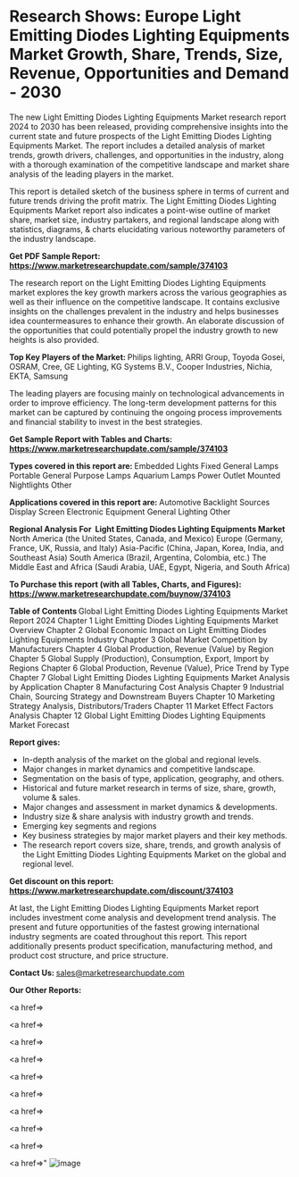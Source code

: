 # Research Shows: Europe Light Emitting Diodes Lighting Equipments Market Growth, Share, Trends, Size, Revenue, Opportunities and Demand - 2030

The new Light Emitting Diodes Lighting Equipments Market research report 2024 to 2030 has been released, providing comprehensive insights into the current state and future prospects of the Light Emitting Diodes Lighting Equipments Market. The report includes a detailed analysis of market trends, growth drivers, challenges, and opportunities in the industry, along with a thorough examination of the competitive landscape and market share analysis of the leading players in the market.

This report is detailed sketch of the business sphere in terms of current and future trends driving the profit matrix. The Light Emitting Diodes Lighting Equipments Market report also indicates a point-wise outline of market share, market size, industry partakers, and regional landscape along with statistics, diagrams, &amp; charts elucidating various noteworthy parameters of the industry landscape.

<strong><b>Get PDF Sample Report: <a href=https://www.marketresearchupdate.com/sample/374103>https://www.marketresearchupdate.com/sample/374103</a></b></strong>

The research report on the Light Emitting Diodes Lighting Equipments market explores the key growth markers across the various geographies as well as their influence on the competitive landscape. It contains exclusive insights on the challenges prevalent in the industry and helps businesses idea countermeasures to enhance their growth. An elaborate discussion of the opportunities that could potentially propel the industry growth to new heights is also provided.

<strong><b>Top Key Players of the Market:
</b></strong>Philips lighting, ARRI Group, Toyoda Gosei, OSRAM, Cree, GE Lighting, KG Systems B.V., Cooper Industries, Nichia, EKTA, Samsung<strong><b>
</b></strong>

The leading players are focusing mainly on technological advancements in order to improve efficiency. The long-term development patterns for this market can be captured by continuing the ongoing process improvements and financial stability to invest in the best strategies.

<strong><b>Get Sample Report with Tables and Charts: <a href=https://www.marketresearchupdate.com/sample/374103>https://www.marketresearchupdate.com/sample/374103</a></b></strong>

<strong><b>Types covered in this report are:
</b></strong>Embedded Lights
Fixed General Lamps
Portable General Purpose Lamps
Aquarium Lamps
Power Outlet Mounted Nightlights
Other<strong><b>
</b></strong>

<strong><b>Applications covered in this report are:
</b></strong>Automotive
Backlight Sources
Display Screen
Electronic Equipment
General Lighting
Other<strong><b>
</b></strong>

<strong><b>Regional Analysis For  Light Emitting Diodes Lighting Equipments Market</b></strong><strong><b>
</b></strong>North America (the United States, Canada, and Mexico)
Europe (Germany, France, UK, Russia, and Italy)
Asia-Pacific (China, Japan, Korea, India, and Southeast Asia)
South America (Brazil, Argentina, Colombia, etc.)
The Middle East and Africa (Saudi Arabia, UAE, Egypt, Nigeria, and South Africa)

<strong><b>To Purchase this report (with all Tables, Charts, and Figures): <a href=https://www.marketresearchupdate.com/buynow/374103>https://www.marketresearchupdate.com/buynow/374103</a></b></strong>

<strong><b>Table of Contents</b></strong><strong><b>
</b></strong>Global Light Emitting Diodes Lighting Equipments Market Report 2024
Chapter 1 Light Emitting Diodes Lighting Equipments Market Overview
Chapter 2 Global Economic Impact on Light Emitting Diodes Lighting Equipments Industry
Chapter 3 Global Market Competition by Manufacturers
Chapter 4 Global Production, Revenue (Value) by Region
Chapter 5 Global Supply (Production), Consumption, Export, Import by Regions
Chapter 6 Global Production, Revenue (Value), Price Trend by Type
Chapter 7 Global Light Emitting Diodes Lighting Equipments Market Analysis by Application
Chapter 8 Manufacturing Cost Analysis
Chapter 9 Industrial Chain, Sourcing Strategy and Downstream Buyers
Chapter 10 Marketing Strategy Analysis, Distributors/Traders
Chapter 11 Market Effect Factors Analysis
Chapter 12 Global Light Emitting Diodes Lighting Equipments Market Forecast

<strong><b>Report gives:</b></strong>

- In-depth analysis of the market on the global and regional levels.
- Major changes in market dynamics and competitive landscape.
- Segmentation on the basis of type, application, geography, and others.
- Historical and future market research in terms of size, share, growth, volume &amp; sales.
- Major changes and assessment in market dynamics &amp; developments.
- Industry size &amp; share analysis with industry growth and trends.
- Emerging key segments and regions
- Key business strategies by major market players and their key methods.
- The research report covers size, share, trends, and growth analysis of the Light Emitting Diodes Lighting Equipments Market on the global and regional level.

<strong><b>Get discount on this report: <a href=https://www.marketresearchupdate.com/discount/374103>https://www.marketresearchupdate.com/discount/374103</a></b></strong>

At last, the Light Emitting Diodes Lighting Equipments Market report includes investment come analysis and development trend analysis. The present and future opportunities of the fastest growing international industry segments are coated throughout this report. This report additionally presents product specification, manufacturing method, and product cost structure, and price structure.

<strong><b>Contact Us:
</b></strong>sales@marketresearchupdate.com

<strong>Our Other Reports:</strong>

<a href=></a>

<a href=></a>

<a href=></a>

<a href=></a>

<a href=></a>

<a href=></a>

<a href=></a>

<a href=></a>

<a href=></a>

<a href=></a>"
![image](https://github.com/Gayatrikarjule/Market-Analysis-360/assets/97346546/af798151-b8d8-4f7f-97aa-f8310d1a008e)

